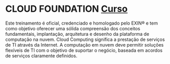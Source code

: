 # CLOUD FOUNDATION [Curso](http://www.pmgacademy.com/pt/products/curso-online-cloud-computing-foundation "Link para o Curso")
Este treinamento é oficial, credenciado e homologado pelo EXIN® e tem como objetivo oferecer uma sólida compreensão dos conceitos fundamentais, implantação, arquitetura e desenho da plataforma de computação na nuvem. Cloud Computing significa a prestação de serviços de TI através da Internet. A computação em nuvem deve permitir soluções flexíveis de TI com o objetivo de suportar o negócio, baseada em acordos de serviços claramente definidos.